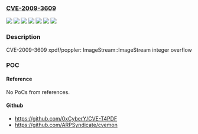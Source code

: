 ### [CVE-2009-3609](https://cve.mitre.org/cgi-bin/cvename.cgi?name=CVE-2009-3609)
![](https://img.shields.io/static/v1?label=Product&message=Red%20Hat%20Enterprise%20Linux%203&color=blue)
![](https://img.shields.io/static/v1?label=Product&message=Red%20Hat%20Enterprise%20Linux%204&color=blue)
![](https://img.shields.io/static/v1?label=Product&message=Red%20Hat%20Enterprise%20Linux%205&color=blue)
![](https://img.shields.io/static/v1?label=Version&message=!%201%3A2.02-17.el3%20&color=brighgreen)
![](https://img.shields.io/static/v1?label=Version&message=!%201%3A3.00-22.el4_8.1%20&color=brighgreen)
![](https://img.shields.io/static/v1?label=Version&message=!%207%3A3.5.4-15.el5_4.2%20&color=brighgreen)
![](https://img.shields.io/static/v1?label=Vulnerability&message=Integer%20Overflow%20or%20Wraparound&color=brighgreen)

### Description

CVE-2009-3609 xpdf/poppler: ImageStream::ImageStream integer overflow

### POC

#### Reference
No PoCs from references.

#### Github
- https://github.com/0xCyberY/CVE-T4PDF
- https://github.com/ARPSyndicate/cvemon

